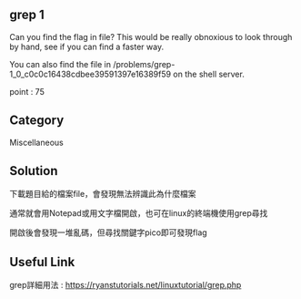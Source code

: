 ## grep 1
Can you find the flag in file? This would be really obnoxious to look through by hand, see if you can find a faster way. 

You can also find the file in /problems/grep-1_0_c0c0c16438cdbee39591397e16389f59 on the shell server.

point : 75

## Category
Miscellaneous

## Solution
下載題目給的檔案file，會發現無法辨識此為什麼檔案

通常就會用Notepad或用文字檔開啟，也可在linux的終端機使用grep尋找

開啟後會發現一堆亂碼，但尋找關鍵字pico即可發現flag

## Useful Link
grep詳細用法 : https://ryanstutorials.net/linuxtutorial/grep.php
